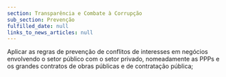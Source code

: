```yaml
---
section: Transparência e Combate à Corrupção
sub_section: Prevenção
fulfilled_date: null
links_to_news_articles: null
---
```


Aplicar as regras de prevenção de conflitos de interesses em negócios envolvendo o setor público com o setor privado, nomeadamente as PPPs e os grandes contratos de obras públicas e de contratação pública;